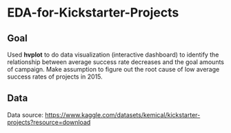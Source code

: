 # EDA-for-Kickstarter-Projects

## Goal
Used **hvplot** to do data visualization (interactive dashboard) to identify the relationship between average success rate decreases and the goal amounts of campaign.
Make assumption to figure out the root cause of low average success rates of projects in 2015. 

## Data
Data source: https://www.kaggle.com/datasets/kemical/kickstarter-projects?resource=download
